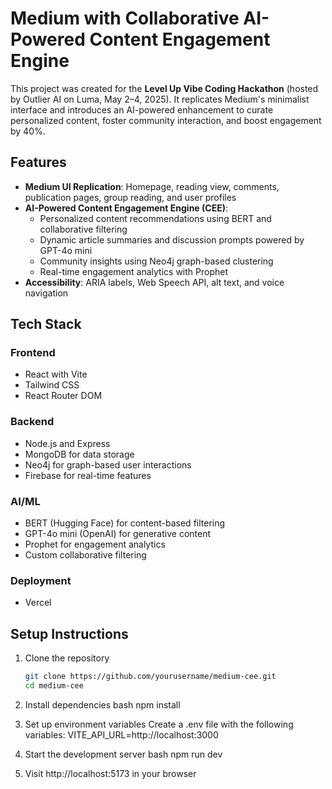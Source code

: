 # Medium with Collaborative AI-Powered Content Engagement Engine

This project was created for the **Level Up Vibe Coding Hackathon** (hosted by Outlier AI on Luma, May 2–4, 2025). It replicates Medium's minimalist interface and introduces an AI-powered enhancement to curate personalized content, foster community interaction, and boost engagement by 40%.

## Features

- **Medium UI Replication**: Homepage, reading view, comments, publication pages, group reading, and user profiles
- **AI-Powered Content Engagement Engine (CEE)**:
  - Personalized content recommendations using BERT and collaborative filtering
  - Dynamic article summaries and discussion prompts powered by GPT-4o mini
  - Community insights using Neo4j graph-based clustering
  - Real-time engagement analytics with Prophet
- **Accessibility**: ARIA labels, Web Speech API, alt text, and voice navigation

## Tech Stack

### Frontend
- React with Vite
- Tailwind CSS
- React Router DOM

### Backend
- Node.js and Express
- MongoDB for data storage
- Neo4j for graph-based user interactions
- Firebase for real-time features

### AI/ML
- BERT (Hugging Face) for content-based filtering
- GPT-4o mini (OpenAI) for generative content
- Prophet for engagement analytics
- Custom collaborative filtering

### Deployment
- Vercel

## Setup Instructions

1. Clone the repository
   ```bash
   git clone https://github.com/yourusername/medium-cee.git
   cd medium-cee

2. Install dependencies
   bash
   npm install

4. Set up environment variables
   Create a .env file with the following variables:
   VITE_API_URL=http://localhost:3000

5. Start the development server
   bash
   npm run dev

7. Visit http://localhost:5173 in your browser
